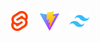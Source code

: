 <img src="https://raw.githubusercontent.com/awucado/awucado/main/devicon--svelte.svg" width="32"> &nbsp;&nbsp;
<img src="https://raw.githubusercontent.com/awucado/awucado/main/devicon--vitejs.svg" width="32"> &nbsp;&nbsp;
<img src="https://raw.githubusercontent.com/awucado/awucado/main/devicon--tailwindcss.svg" width="32">
